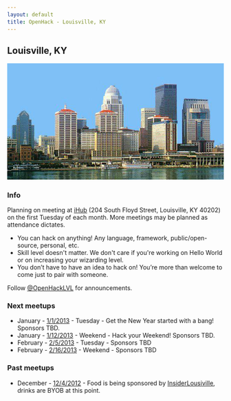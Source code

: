 ```yaml
---
layout: default
title: OpenHack - Louisville, KY
---
```


## Louisville, KY

![Louisville Skyline!](/louisville/louisville.jpg)

### Info

Planning on meeting at [iHub](http://nucleusky.com/ihub) (204 South Floyd Street, Louisville, KY 40202) on the first Tuesday of each month. More meetings may be planned as attendance dictates.

* You can hack on anything! Any language, framework, public/open-source, personal, etc.
* Skill level doesn't matter. We don't care if you're working on Hello World or on increasing your wizarding level.
* You don’t have to have an idea to hack on! You’re more than welcome to come just to pair with someone.

Follow [@OpenHackLVL](http://twitter.com/OpenHackLVL) for announcements.

### Next meetups

* January - [1/1/2013](http://openhack_lvl.eventbrite.com) - Tuesday - Get the New Year started with a bang!  Sponsors TBD.
* January - [1/12/2013](http://openhack_lvl_weekend.eventbrite.com) - Weekend - Hack your Weekend! Sponsors TBD.
* February - [2/5/2013](http://openhack_lvl.eventbrite.com) - Tuesday - Sponsors TBD
* February - [2/16/2013](http://openhack_lvl_weekend.eventbrite.com) - Weekend - Sponsors TBD

### Past meetups
* December - [12/4/2012](http://openhacklvl.eventbrite.com) - Food is being sponsored by [InsiderLousiville](http://insiderlouisville.com), drinks are BYOB at this point.